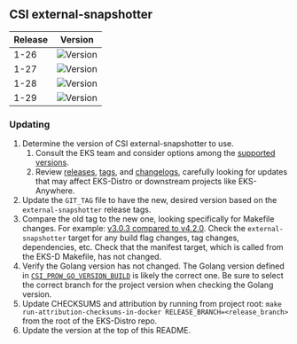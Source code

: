 ## CSI external-snapshotter

| Release | Version                                                      |
|---------|--------------------------------------------------------------|
| 1-26    | ![Version](https://img.shields.io/badge/version-v7.0.2-blue) |
| 1-27    | ![Version](https://img.shields.io/badge/version-v7.0.2-blue) |
| 1-28    | ![Version](https://img.shields.io/badge/version-v7.0.2-blue) |
| 1-29    | ![Version](https://img.shields.io/badge/version-v7.0.2-blue) |

### Updating

1. Determine the version of CSI external-snapshotter to use.
   1. Consult the EKS team and consider options among the
      [supported versions](https://kubernetes-csi.github.io/docs/external-snapshotter.html#supported-versions).
   2. Review [releases](https://github.com/kubernetes-csi/external-snapshotter/releases),
      [tags](https://github.com/kubernetes-csi/external-snapshotter/tags),
      and [changelogs](https://github.com/kubernetes-csi/external-snapshotter/tree/master/CHANGELOG),
      carefully looking for updates that may affect EKS-Distro or downstream
      projects like EKS-Anywhere.
2. Update the `GIT_TAG` file to have the new, desired version based on the
   `external-snapshotter` release tags.
3. Compare the old tag to the new one, looking specifically for Makefile changes.
   For example:
   [v3.0.3 compared to v4.2.0](https://github.com/kubernetes-csi/external-snapshotter/compare/v3.0.3...v4.2.0).
   Check the `external-snapshotter` target for any build flag changes, tag
   changes, dependencies, etc. Check that the manifest target, which is called
   from the EKS-D Makefile, has not changed.
4. Verify the Golang version has not changed. The Golang version defined in
   [`CSI_PROW_GO_VERSION_BUILD`](https://github.com/kubernetes-csi/external-snapshotter/blob/v6.0.1/release-tools/prow.sh#L89)
   is likely the correct one. Be sure to select the correct branch for the
   project version when checking the Golang version.
5. Update CHECKSUMS and attribution by running from project root:
   `make run-attribution-checksums-in-docker RELEASE_BRANCH=<release_branch>`
   from the root of the EKS-Distro repo.
6. Update the version at the top of this README.
